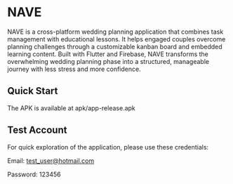# NAVE

NAVE is a cross-platform wedding planning application that combines task management with educational lessons. It helps engaged couples overcome planning challenges through a customizable kanban board and embedded learning content.
Built with Flutter and Firebase, NAVE transforms the overwhelming wedding planning phase into a structured, manageable journey with less stress and more confidence.

## Quick Start

The APK is available at apk/app-release.apk

## Test Account

For quick exploration of the application, please use these credentials:

Email: test_user@hotmail.com

Password: 123456
